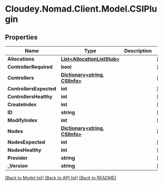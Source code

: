 # Cloudey.Nomad.Client.Model.CSIPlugin

## Properties

Name | Type | Description | Notes
------------ | ------------- | ------------- | -------------
**Allocations** | [**List&lt;AllocationListStub&gt;**](AllocationListStub.md) |  | [optional] 
**ControllerRequired** | **bool** |  | [optional] 
**Controllers** | [**Dictionary&lt;string, CSIInfo&gt;**](CSIInfo.md) |  | [optional] 
**ControllersExpected** | **int** |  | [optional] 
**ControllersHealthy** | **int** |  | [optional] 
**CreateIndex** | **int** |  | [optional] 
**ID** | **string** |  | [optional] 
**ModifyIndex** | **int** |  | [optional] 
**Nodes** | [**Dictionary&lt;string, CSIInfo&gt;**](CSIInfo.md) |  | [optional] 
**NodesExpected** | **int** |  | [optional] 
**NodesHealthy** | **int** |  | [optional] 
**Provider** | **string** |  | [optional] 
**_Version** | **string** |  | [optional] 

[[Back to Model list]](../README.md#documentation-for-models) [[Back to API list]](../README.md#documentation-for-api-endpoints) [[Back to README]](../README.md)


